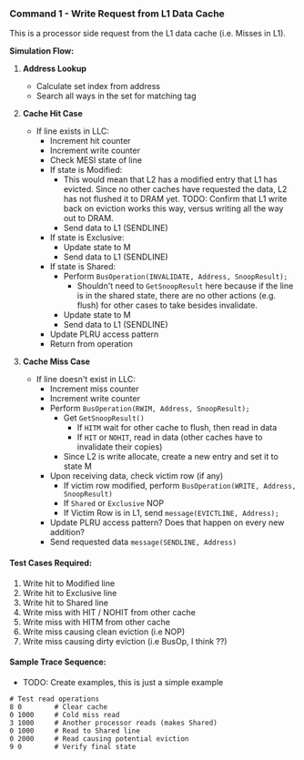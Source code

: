 ### Command 1 - Write Request from L1 Data Cache
This is a processor side request from the L1 data cache (i.e. Misses in L1). 

**Simulation Flow:** 
1. **Address Lookup**
   - Calculate set index from address
   - Search all ways in the set for matching tag

2. **Cache Hit Case**
   - If line exists in LLC:
     * Increment hit counter
     * Increment write counter
     * Check MESI state of line
     * If state is Modified:
         - This would mean that L2 has a modified entry that L1 has evicted. Since no other caches have requested the data, L2 has not flushed it to DRAM yet. TODO: Confirm that L1 write back on eviction works this way, versus writing all the way out to DRAM.
         - Send data to L1 (SENDLINE)
     * If state is Exclusive:
         - Update state to M
         - Send data to L1 (SENDLINE)
     * If state is Shared:
         - Perform `BusOperation(INVALIDATE, Address, SnoopResult);`
             * Shouldn't need to `GetSnoopResult` here because if the line is in the shared state, there are no other actions (e.g. flush) for other cases to take besides invalidate.
         - Update state to M
         - Send data to L1 (SENDLINE)
     * Update PLRU access pattern
     * Return from operation

3. **Cache Miss Case**
   - If line doesn't exist in LLC:
     * Increment miss counter
     * Increment write counter
     * Perform `BusOperation(RWIM, Address, SnoopResult);`
        * Get `GetSnoopResult()`
            * If `HITM` wait for other cache to flush, then read in data
            * If `HIT` or `NOHIT`, read in data (other caches have to invalidate their copies)
        * Since L2 is write allocate, create a new entry and set it to state M
     * Upon receiving data, check victim row (if any)
        * If victim row modified, perform `BusOperation(WRITE, Address, SnoopResult)`
        * If `Shared` or `Exclusive` NOP
        * If Victim Row is in L1, send `message(EVICTLINE, Address);`
     * Update PLRU access pattern? Does that happen on every new addition?
     * Send requested data `message(SENDLINE, Address)`


#### Test Cases Required:
1. Write hit to Modified line
1. Write hit to Exclusive line
1. Write hit to Shared line
1. Write miss with HIT / NOHIT from other cache
1. Write miss with HITM from other cache
1. Write miss causing clean eviction (i.e NOP)
1. Write miss causing dirty eviction (i.e BusOp, I think ??)

#### Sample Trace Sequence:
- TODO: Create examples, this is just a simple example
```
# Test read operations
8 0        # Clear cache
0 1000     # Cold miss read
3 1000     # Another processor reads (makes Shared)
0 1000     # Read to Shared line
0 2000     # Read causing potential eviction
9 0        # Verify final state
```
